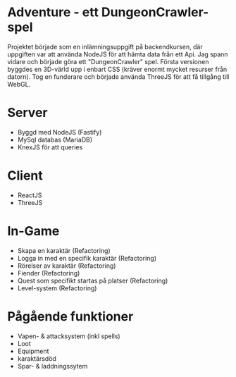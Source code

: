 # Adventure - ett DungeonCrawler-spel
Projektet började som en inlämningsuppgift på backendkursen, där uppgiften var att använda NodeJS för att hämta data från ett Api. Jag spann vidare och började göra ett "DungeonCrawler" spel. Första versionen byggdes en 3D-värld upp i enbart CSS (kräver enormt mycket resurser från datorn). Tog en funderare och började använda ThreeJS för att få tillgång till WebGL.

# Server
  * Byggd med NodeJS (Fastify)
  * MySql databas (MariaDB) 
  * KnexJS för att queries

# Client
  * ReactJS
  * ThreeJS

# In-Game
  * Skapa en karaktär (Refactoring)
  * Logga in med en specifik karaktär (Refactoring)
  * Rörelser av karaktär (Refactoring)
  * Fiender (Refactoring)
  * Quest som specifikt startas på platser (Refactoring)
  * Level-system (Refactoring)

# Pågående funktioner
  * Vapen- & attacksystem (inkl spells)
  * Loot
  * Equipment
  * karaktärsdöd
  * Spar- & laddningssytem